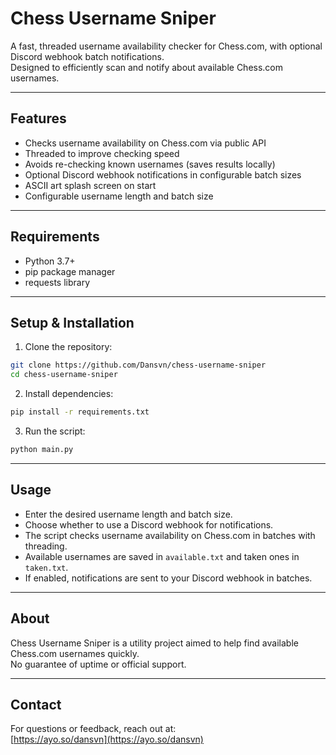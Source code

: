 # Chess Username Sniper

A fast, threaded username availability checker for Chess.com, with optional Discord webhook batch notifications.  
Designed to efficiently scan and notify about available Chess.com usernames.

---

## Features

- Checks username availability on Chess.com via public API  
- Threaded to improve checking speed  
- Avoids re-checking known usernames (saves results locally)  
- Optional Discord webhook notifications in configurable batch sizes  
- ASCII art splash screen on start  
- Configurable username length and batch size

---

## Requirements

- Python 3.7+  
- pip package manager  
- requests library  

---

## Setup & Installation

1. Clone the repository:

```bash
git clone https://github.com/Dansvn/chess-username-sniper
cd chess-username-sniper
```

2. Install dependencies:
```bash
pip install -r requirements.txt
```
3. Run the script:

```bash
python main.py
```

---

## Usage

- Enter the desired username length and batch size.  
- Choose whether to use a Discord webhook for notifications.  
- The script checks username availability on Chess.com in batches with threading.  
- Available usernames are saved in `available.txt` and taken ones in `taken.txt`.  
- If enabled, notifications are sent to your Discord webhook in batches.

---

## About

Chess Username Sniper is a utility project aimed to help find available Chess.com usernames quickly.  
No guarantee of uptime or official support.

---

## Contact

For questions or feedback, reach out at:  
[https://ayo.so/dansvn](https://ayo.so/dansvn)

